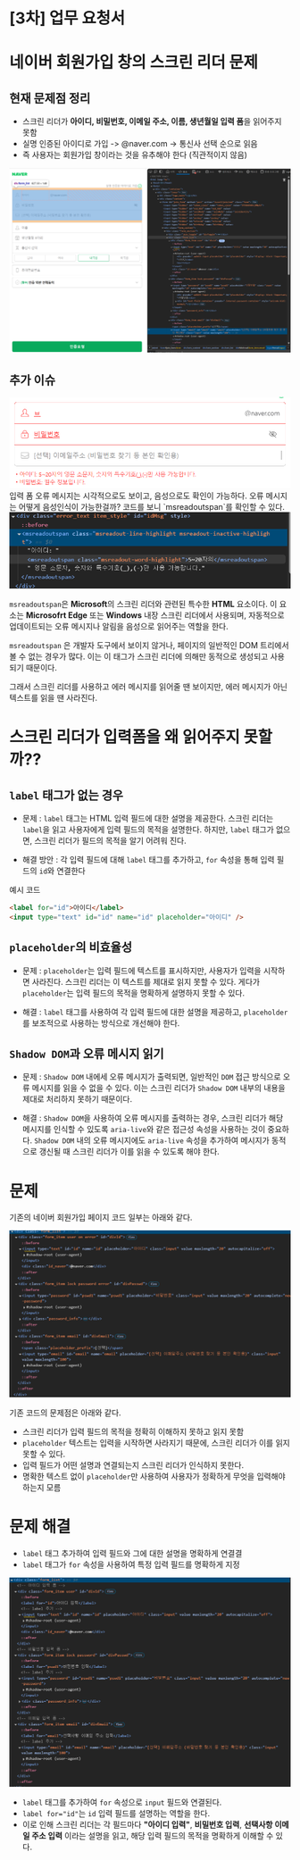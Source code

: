 # [3차] 업무 요청서


# 네이버 회원가입 창의 스크린 리더 문제

## 현재 문제점 정리

- 스크린 리더가 **아이디, 비밀번호, 이메일 주소, 이름, 생년월일 입력 폼**을 읽어주지 못함
- 실명 인증된 아이디로 가입 -> @naver.com -> 통신사 선택 순으로 읽음
- 즉 사용자는 회원가입 창이라는 것을 유추해야 한다 (직관적이지 않음)

<img src="web.png">

## 추가 이슈

<img src="web2.png">
입력 폼 오류 메시지는 시각적으로도 보이고, 음성으로도 확인이 가능하다. 오류 메시지는 어떻게 음성인식이 가능한걸까? 코드를 보니 `msreadoutspan`를 확인할 수 있다.

<img src="web3.png">


`msreadoutspan`은 **Microsoft**의 스크린 리더와 관련된 특수한 **HTML** 요소이다. 이 요소는 **Microsofrt Edge** 또는 **Windows** 내장 스크린 리더에서 사용되며,
자동적으로 업데이트되는 오류 메시지나 알림을 음성으로 읽어주는 역할을 한다.

`msreadoutspan` 은 개발자 도구에서 보이지 않거나, 페이지의 일반적인 DOM 트리에서 볼 수 없는 경우가 많다. 이는 이 태그가 스크린 리더에 의해만 동적으로 생성되고 사용되기 때문이다.

그래서 스크린 리더를 사용하고 에러 메시지를 읽어줄 땐 보이지만, 에러 메시지가 아닌 텍스트를 읽을 땐 사라진다.



# 스크린 리더가 입력폼을 왜 읽어주지 못할까??

## `label` 태그가 없는 경우
- 문제 : `label` 태그는 HTML 입력 필드에 대한 설명을 제공한다. 스크린 리더는 `label`을 읽고 사용자에게 입력 필드의 목적을 설명한다.
하지만, `label` 태그가 없으면, 스크린 리더가 필드의 목적을 알기 어려워 진다. 

- 해결 방안 : 각 입력 필드에 대해 `label` 태그를 추가하고, `for` 속성을 통해 입력 필드의 `id`와 연결한다

예시 코드

```html
<label for="id">아이디</label>
<input type="text" id="id" name="id" placeholder="아이디" />
```

## `placeholder`의 비효율성

- 문제 : `placeholder`는 입력 필드에 텍스트를 표시하지만, 사용자가 입력을 시작하면 사라진다. 스크린 리더는 이 텍스트를 제대로 읽지 못할 수 있다. 게다가
`placeholder`는 입력 필드의 목적을 명확하게 설명하지 못할 수 있다.

- 해결 : `label` 태그를 사용하여 각 입력 필드에 대한 설명을 제공하고, `placeholder`를 보조적으로 사용하는 방식으로 개선해야 한다.


## `Shadow DOM`과 오류 메시지 읽기

- 문제 : `Shadow DOM` 내에세 오류 메시지가 출력되면, 일반적인 `DOM` 접근 방식으로 오류 메시지를 읽을 수 없을 수 있다. 이는 스크린 리더가 `Shadow DOM` 내부의 내용을 제대로 처리하지 못하기 때문이다.

- 해결 : `Shadow DOM`을 사용하여 오류 메시지를 출력하는 경우, 스크린 리더가 해당 메시지를 인식할 수 있도록 `aria-live`와 같은 접근성 속성을 사용하는 것이 중요하다. `Shadow DOM` 내의 오류 메시지에도 `aria-live` 속성을 추가하여 메시지가 동적으로 갱신될 때 스크린 리더가 이를 읽을 수 있도록 해야 한다.



# 문제 

기존의 네이버 회원가입 페이지 코드 일부는 아래와 같다.

<img src="web4.png">


기존 코드의 문제점은 아래와 같다.
- 스크린 리더가 입력 필드의 목적을 정확히 이해하지 못하고 읽지 못함
- `placeholder` 텍스트는 입력을 시작하면 사라지기 때문에, 스크린 리더가 이를 읽지 못할 수 있다.
- 입력 필드가 어떤 설명과 연결되는지 스크린 리더가 인식하지 못한다.
- 명확한 텍스트 없이 `placeholder`만 사용하여 사용자가 정확하게 무엇을 입력해야 하는지 모름

# 문제 해결

- `label` 태그 추가하여 입력 필드와 그에 대한 설명을 명확하게 연결결
- `label` 태그가 `for` 속성을 사용하여 특정 입력 필드를 명확하게 지정

<img src="web5.png">

- `label` 태그를 추가하여 `for` 속성으로 `input` 필드와 연결된다. 
- `label for="id"`는 `id` 입력 필드를 설명하는 역할을 한다.
- 이로 인해 스크린 리더는 각 필드마다 **"아이디 입력"**, **비밀번호 입력**, **선택사항 이메일 주소 입력** 이라는 설명을 읽고, 해당 입력 필드의 목적을 명확하게 이해할 수 있다.












